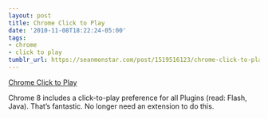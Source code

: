 ```yaml
---
layout: post
title: Chrome Click to Play
date: '2010-11-08T18:22:24-05:00'
tags:
- chrome
- click to play
tumblr_url: https://seanmonstar.com/post/1519516123/chrome-click-to-play
---
```

[Chrome Click to Play](http://superuser.com/questions/201613/disable-java-plugin-in-google-chrome/201633#201633)  

Chrome 8 includes a click-to-play preference for all Plugins (read: Flash, Java). That’s fantastic. No longer need an extension to do this.

